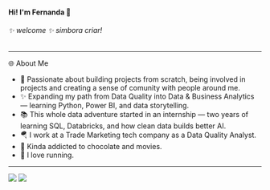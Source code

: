 #### Hi! I'm Fernanda :space_invader:


###### ✨ welcome ✨ simbora criar! 


<hr/>

🌐 About Me

- :rainbow: Passionate about building projects from scratch, being involved in projects and creating a sense of comunity with people around me.
- ✨ Expanding my path from Data Quality into Data & Business Analytics — learning Python, Power BI, and data storytelling.
- 📚 This whole data adventure started in an internship — two years of learning SQL, Databricks, and how clean data builds better AI.
- :parachute: I work at a Trade Marketing tech company as a Data Quality Analyst. 
- 🍃 Kinda addicted to chocolate and movies.
- 🏃 I love running. 
  
<hr/>
  
  
<div> 

<a href = "mailto:fegrillo@yahoo.com.br"><img src="https://img.shields.io/badge/-Gmail-%23333?style=for-the-badge&logo=gmail&logoColor=white" target="_blank"></a>
<a href="https://www.linkedin.com/in/fegrillo/" target="_blank"><img src="https://img.shields.io/badge/-LinkedIn-%230077B5?style=for-the-badge&logo=linkedin&logoColor=white" target="_blank"></a> 
  
</div>
